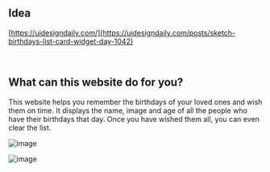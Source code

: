 ## Idea

[https://uidesigndaily.com/](https://uidesigndaily.com/posts/sketch-birthdays-list-card-widget-day-1042)

<br>

## What can this website do for you?
This website helps you remember the birthdays of your loved ones and wish them on time. It displays the name, image and age of all the people who have their birthdays that day. Once you have wished them all, you can even clear the list.

![image](https://github.com/Ikshu-Jain27/Birthday-Reminder-React/assets/120514956/f78ec518-b9b9-4c24-8951-b3e5c2485f5f)

![image](https://github.com/Ikshu-Jain27/Birthday-Reminder-React/assets/120514956/1a940a76-cf1e-4976-8946-3e04e7f09a9b)


